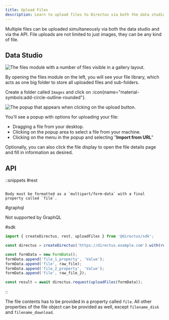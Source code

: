 ```yaml
---
title: Upload Files
description: Learn to upload files to Directus via both the data studio or API.
---
```


Multiple files can be uploaded simultaneously via both the data studio and via the API. File uploads are not limited to just images, they can be any kind of file.

## Data Studio

![The files module with a number of files visible in a gallery layout.](https://product-team.directus.app/assets/796eb265-bce2-4faa-93d0-118dac406457.png)

By opening the files module on the left, you will see your file library, which acts as one big folder to store all uploaded files and sub-folders.

Create a folder called `Images` and click on :icon{name="material-symbols:add-circle-outline-rounded"}.

![The popup that appears when clicking on the upload button.](https://product-team.directus.app/assets/ec81bb5c-6dbf-4518-8684-0e5df99de013.png)

You'll see a popup with options for uploading your file:

- Dragging a file from your desktop.
- Clicking on the popup area to select a file from your machine.
- Clicking on the menu in the popup and selecting "**Import from URL**"

Optionally, you can also click the file display to open the file details page and fill in information as desired.

## API

::snippets
#rest

```http [POST /files]

Body must be formatted as a `multipart/form-data` with a final property called `file`.
```

#graphql

Not supported by GraphQL

#sdk

```js
import { createDirectus, rest, uploadFiles } from '@directus/sdk';

const directus = createDirectus('https://directus.example.com').with(rest());

const formData = new FormData();
formData.append('file_1_property', 'Value');
formData.append('file', raw_file);
formData.append('file_2_property', 'Value');
formData.append('file', raw_file_2);

const result = await directus.request(uploadFiles(formData));
```

::

The file contents has to be provided in a property called `file`. All other properties of
the file object can be provided as well, except `filename_disk` and `filename_download`.
